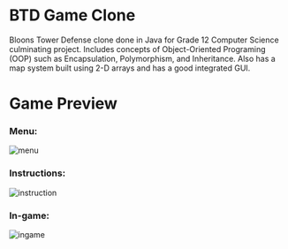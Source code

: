 # BTD Game Clone

Bloons Tower Defense clone done in Java for Grade 12 Computer Science culminating project. Includes concepts of Object-Oriented Programing (OOP) such as Encapsulation, Polymorphism, and Inheritance. Also has a map system built using 2-D arrays and has a good integrated GUI.

# Game Preview

### Menu:

![menu](https://user-images.githubusercontent.com/98196770/167235352-8427d358-0f57-4150-b696-0494a22f8ea6.PNG)

### Instructions:

![instruction](https://user-images.githubusercontent.com/98196770/167235353-3ff1970a-aeab-45d7-b679-e5d17ac8b85c.PNG)

### In-game:

![ingame](https://user-images.githubusercontent.com/98196770/167235359-9883cd5f-09f0-4c65-b1c3-251699e9bc63.PNG)


